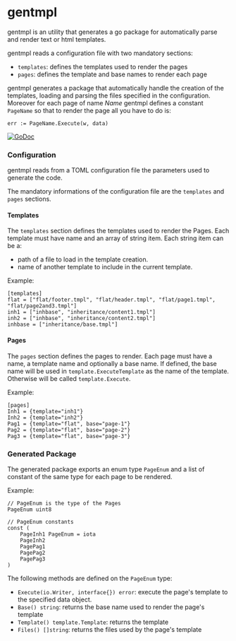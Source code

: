 # gentmpl

gentmpl is an utility that generates a go package for automatically parse and
render text or html templates.

gentmpl reads a configuration file with two mandatory sections:

- `templates`: defines the templates used to render the pages
- `pages`: defines the template and base names to render each page

gentmpl generates a package that automatically handle the creation of the
templates, loading and parsing the files specified in the configuration.
Moreover for each page of name _Name_ gentmpl defines a constant `PageName` so
that to render the page all you have to do is:

    err := PageName.Execute(w, data)

[![GoDoc](https://godoc.org/github.com/mmbros/gentmpl?status.svg)](https://godoc.org/github.com/mmbros/gentmpl)

### Configuration

gentmpl reads from a TOML configuration file the parameters used to generate
the code.

The mandatory informations of the configuration file are the `templates` and
`pages` sections.

#### Templates

The `templates` section defines the templates used to render the Pages.
Each template must have name and an array of string item.
Each string item can be a:

  - path of a file to load in the template creation.
  - name of another template to include in the current template.

Example:
```
[templates]
flat = ["flat/footer.tmpl", "flat/header.tmpl", "flat/page1.tmpl", "flat/page2and3.tmpl"]
inh1 = ["inhbase", "inheritance/content1.tmpl"]
inh2 = ["inhbase", "inheritance/content2.tmpl"]
inhbase = ["inheritance/base.tmpl"]
```

#### Pages

The `pages` section defines the pages to render.
Each page must have a name, a template name and optionally a base name.
If defined, the base name will be used in `template.ExecuteTemplate` as the
name of the template. Otherwise will be called `template.Execute`.

Example:
```
[pages]
Inh1 = {template="inh1"}
Inh2 = {template="inh2"}
Pag1 = {template="flat", base="page-1"}
Pag2 = {template="flat", base="page-2"}
Pag3 = {template="flat", base="page-3"}
```


### Generated Package

The generated package exports an enum type `PageEnum` and a list of constant of
the same type for each page to be rendered.

Example:
```
// PageEnum is the type of the Pages
PageEnum uint8

// PageEnum constants
const (
	PageInh1 PageEnum = iota
	PageInh2
	PagePag1
	PagePag2
	PagePag3
)

```

The following methods are defined on the `PageEnum` type:

  - `Execute(io.Writer, interface{}) error`: execute the page's template to the
    specified data object.
  - `Base() string`: returns the base name used to render the page's template
  - `Template() template.Template`: returns the template
  - `Files() []string`: returns the files used by the page's template


